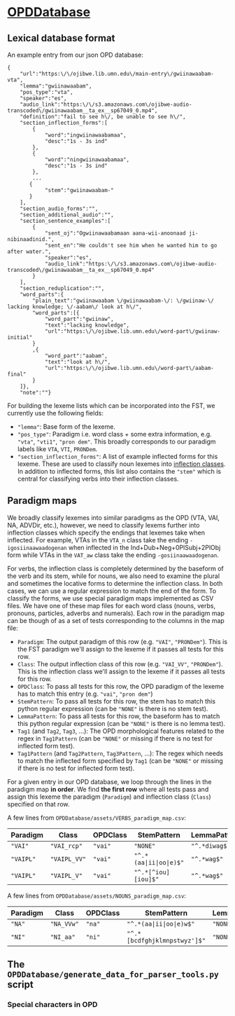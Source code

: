 # [OPDDatabase](https://github.com/ELF-Lab/OPDDatabase/)

## Lexical database format

An example entry from our json OPD database:

```
{
    "url":"https:\/\/ojibwe.lib.umn.edu\/main-entry\/gwiinawaabam-vta",
    "lemma":"gwiinawaabam",
    "pos_type":"vta",
    "speaker":"es",
    "audio_link":"https:\/\/s3.amazonaws.com\/ojibwe-audio-transcoded\/gwiinawaabam__ta_ex__sp67049_0.mp4",
    "definition":"fail to see h\/, be unable to see h\/",
    "section_inflection_forms":[
        {
            "word":"ingwiinawaabamaa",
            "desc":"1s - 3s ind"
        },
        {
            "word":"ningwiinawaabamaa",
            "desc":"1s - 3s ind"
        },
        ...
       {
            "stem":"gwiinawaabam-"
       }
    ],
    "section_audio_forms":"",
    "section_additional_audio":"",
    "section_sentence_examples":[
        {
            "sent_oj":"Ogwiinawaabamaan aana-wii-anoonaad ji-nibinaadinid.",
            "sent_en":"He couldn't see him when he wanted him to go after water.",
            "speaker":"es",
            "audio_link":"https:\/\/s3.amazonaws.com\/ojibwe-audio-transcoded\/gwiinawaabam__ta_ex__sp67049_0.mp4"
        }
    ],
    "section_reduplication":"",
    "word_parts":{
        "plain_text":"gwiinawaabam \/gwiinawaabam-\/: \/gwiinaw-\/ lacking knowledge; \/-aabam\/ look at h\/",
        "word_parts":[{
            "word_part":"gwiinaw",
            "text":"lacking knowledge",
            "url":"https:\/\/ojibwe.lib.umn.edu\/word-part\/gwiinaw-initial"
        }
        ,{
            "word_part":"aabam",
            "text":"look at h\/",
            "url":"https:\/\/ojibwe.lib.umn.edu\/word-part\/aabam-final"
        }
    ]},
    "note":""}
```

For building the lexeme lists which can be incorporated into the FST, we currently use the following fields:

* `"lemma"`: Base form of the lexeme.
* `"pos_type"`: Paradigm i.e. word class + some extra information, e.g. `"vta"`, `"vti1"`, `"pron dem"`. This broadly corresponds to our paradigm labels like `VTA`, `VTI`, `PRONDem`.
* `"section_inflection_forms"`: A list of example inflected forms for this lexeme. These are used to classify noun lexemes into [inflection classes]("section_inflection_forms"). In addition to inflected forms, this list also contains the `"stem"` which is central for classifying verbs into their inflection classes.

## Paradigm maps

We broadly classify lexemes into similar paradigms as the OPD (VTA, VAI, NA, ADVDir, etc.), however, we need to classify lexems further into inflection classes which specify the endings that lexemes take when inflected. For example, VTAs in the `VTA_n` class take the ending `-igosiinaawaadogenan` when inflected in the Ind+Dub+Neg+0PlSubj+2PlObj form while VTAs in the `VAT_aw` class take the ending `-gosiinaawaadogenan`.

For verbs, the inflection class is completely determined by the baseform of the verb and its stem, while for nouns, we also need to examine the plural and sometimes the locative forms to determine the inflection class. In both cases, we can use a regular expression to match the end of the form. To classify the forms, we use special paradigm maps implemented as CSV files. We have one of these map files for each word class (nouns, verbs, pronouns, particles, adverbs and numerals). Each row in the paradigm map can be though of as a set of tests corresponding to the columns in the map file:

* `Paradigm`: The output paradigm of this row (e.g. `"VAI"`, `"PRONDem"`). This is the FST paradigm we'll assign to the lexeme if it passes all tests for this row. 
* `Class`: The output inflection class of this row (e.g. `"VAI_VV"`, `"PRONDem"`). This is the inflection class we'll assign to the lexeme if it passes all tests for this row.
* `OPDClass`: To pass all tests for this row, the OPD paradigm of the lexeme has to match this entry (e.g. `"vai"`, `"pron dem"`)
* `StemPattern`: To pass all tests for this row, the stem has to match this python regular expression (can be `"NONE"` is there is no stem test).
* `LemmaPattern`: To pass all tests for this row, the baseform has to match this python regular expression (can be `"NONE"` is there is no lemma test).
* `Tag1` (and `Tag2`, `Tag3`, ...): The OPD morphological features related to the regex in `Tag1Pattern` (can be `"NONE"` or missing if there is no test for inflected form test).  
* `Tag1Pattern` (and `Tag2Pattern`, `Tag3Pattern`, ...): The regex which needs to match the inflected form specified by `Tag1` (can be `"NONE"` or missing if there is no test for inflected form test).
  
For a given entry in our OPD database, we loop through the lines in the paradigm map **in order**. We find **the first row** where all tests pass and assign this lexeme the paradigm (`Paradigm`) and inflection class (`Class`) specified on that row. 

A few lines from `OPDDatabase/assets/VERBS_paradigm_map.csv`:

| Paradigm | Class | OPDClass | StemPattern | LemmaPattern | Tag1 | Tag1Pattern | Tag2 | Tag2Pattern |
|----------|-------|----------|-------------|--------------|------|-------------|------|-------------|
| `"VAI"` | `"VAI_rcp"` | `"vai"` | `"NONE"` | `"^.*diwag$"` |  |  |  |  |
| `"VAIPL"` | `"VAIPL_VV"` | `"vai"` | `"^.*(aa\|ii\|oo\|e)$"` | `"^.*wag$"` |  |  |  |  |
| `"VAIPL"` | `"VAIPL_V"` | `"vai"` | `"^.*[^iou][iou]$"` | `"^.*wag$"` |  |  |  |  |

A few lines from `OPDDatabase/assets/NOUNS_paradigm_map.csv`:

| Paradigm | Class | OPDClass | StemPattern | LemmaPattern | Tag1 | Tag1Pattern | Tag2 | Tag2Pattern |
|----------|-------|----------|-------------|--------------|------|-------------|------|-------------|
| `"NA"`  | `"NA_VVw"`  | `"na"`  | `"^.*(aa\|ii\|oo\|e)w$"`  | `"NONE"`  | `"pl"`  | `"^.*wag$"`  | `"loc"`  | `"NONE"`  |
| `"NI"`  | `"NI_aa"`  | `"ni"`  | `"^.*[bcdfghjklmnpstwyz']$"`  | `"NONE"`  | `"pl"`  | `"NONE"`  | `"loc"`  | `"^.*aang$"`  |


## The `OPDDatabase/generate_data_for_parser_tools.py` script

### Special characters in OPD
